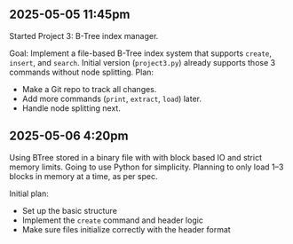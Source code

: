 ## 2025-05-05 11:45pm

Started Project 3: B-Tree index manager.

Goal: Implement a file-based B-Tree index system that supports `create`, `insert`, and `search`. 
Initial version (`project3.py`) already supports those 3 commands without node splitting.
Plan: 
- Make a Git repo to track all changes.
- Add more commands (`print`, `extract`, `load`) later.
- Handle node splitting next.
## 2025-05-06 4:20pm

Using BTree stored in a binary file with with block based IO and strict memory limits. Going to use Python for simplicity. Planning to only load 1–3 blocks in memory at a time, as per spec.

Initial plan: 
- Set up the basic structure
- Implement the `create` command and header logic
- Make sure files initialize correctly with the header format


